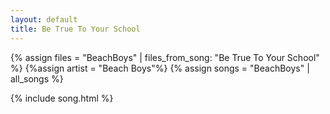 ```yaml
---
layout: default
title: Be True To Your School
---
```


{% assign files = "BeachBoys" | files_from_song: "Be True To Your School" %}
{%assign artist = "Beach Boys"%}
{% assign songs = "BeachBoys" | all_songs %}

 
{% include song.html %}
